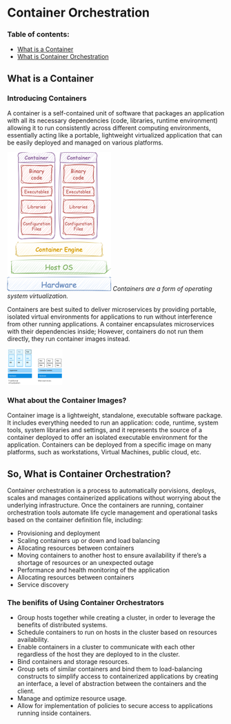 # Container Orchestration

### Table of contents:
- [What is a Container](#what-is-a-container)
- [What is Container Orchestration](#So-what-is-container-orchestration)

## What is a Container

### Introducing Containers

A container is a self-contained unit of software that packages an application with all its necessary dependencies (code, libraries, runtime environment) allowing it to run consistently across different computing environments, essentially acting like a portable, lightweight virtualized application that can be easily deployed and managed on various platforms.

<img src="/assets/images/containerization.drawio.png" /> *Containers are a form of operating system virtualization.*

Containers are best suited to deliver microservices by providing portable, isolated virtual environments for applications to run without interference from other running applications. A container encapsulates microservices with their dependencies inside; However, containers do not run them directly, they run container images instead.

<img src="/assets/images/what-is-containerization.png" width="128px" />

### What about the Container Images?

Container image is a lightweight, standalone, executable software package. It includes everything needed to run an application: code, runtime, system tools, system libraries and settings, and it represents the source of a container deployed to offer an isolated executable environment for the application. Containers can be deployed from a specific image on many platforms, such as workstations, Virtual Machines, public cloud, etc.

## So, What is Container Orchestration?

Container orchestration is a process to automatically porvisions, deploys, scales and manages containerized applications without worrying about the underlying infrastructure. Once the containers are running, container orchestration tools automate life cycle management and operational tasks based on the container definition file, including:
- Provisioning and deployment
- Scaling containers up or down and load balancing
- Allocating resources between containers
- Moving containers to another host to ensure availability if there’s a shortage of resources or an unexpected outage
- Performance and health monitoring of the application
- Allocating resources between containers
- Service discovery

### The benifits of Using Container Orchestrators

- Group hosts together while creating a cluster, in order to leverage the benefits of distributed systems.
- Schedule containers to run on hosts in the cluster based on resources availability.
- Enable containers in a cluster to communicate with each other regardless of the host they are deployed to in the cluster.
- Bind containers and storage resources.
- Group sets of similar containers and bind them to load-balancing constructs to simplify access to containerized applications by creating an interface, a level of abstraction between the containers and the client.
- Manage and optimize resource usage.
- Allow for implementation of policies to secure access to applications running inside containers.

